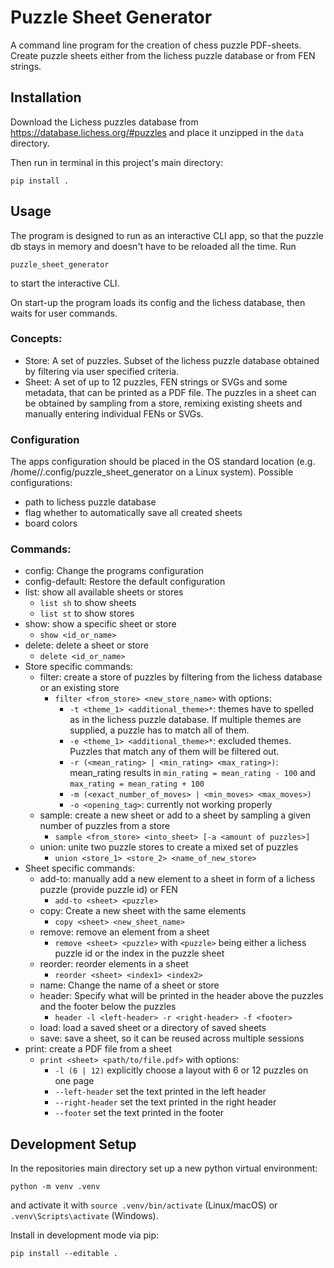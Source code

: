 # Puzzle Sheet Generator

A command line program for the creation of chess puzzle PDF-sheets. 
Create puzzle sheets either from the lichess puzzle database or from FEN strings.

## Installation
Download the Lichess puzzles database from https://database.lichess.org/#puzzles and place it unzipped in the `data` directory.

Then run in terminal in this project's main directory:
```commandline
pip install .
```

## Usage

The program is designed to run as an interactive CLI app, so that the puzzle db stays in memory
and doesn't have to be reloaded all the time.
Run 
```commandline
puzzle_sheet_generator
```
to start the interactive CLI.

On start-up the program loads its config and the lichess database, then waits for user commands.

### Concepts:
- Store: A set of puzzles. Subset of the lichess puzzle database obtained by filtering via user specified criteria.
- Sheet: A set of up to 12 puzzles, FEN strings or SVGs and some metadata, that can be printed as a PDF file.
         The puzzles in a sheet can be obtained by sampling from a store, remixing existing sheets and manually entering individual FENs or SVGs.

### Configuration
The apps configuration should be placed in the OS standard location (e.g. /home/<user>/.config/puzzle_sheet_generator on a Linux system).
Possible configurations:
- path to lichess puzzle database
- flag whether to automatically save all created sheets
- board colors

### Commands:
- config: Change the programs configuration
- config-default: Restore the default configuration
- list: show all available sheets or stores
  - `list sh` to show sheets
  - `list st` to show stores
- show: show a specific sheet or store
  - `show <id_or_name>`
- delete: delete a sheet or store
  - `delete <id_or_name>`
- Store specific commands:
  - filter: create a store of puzzles by filtering from the lichess database or an existing store
    - `filter <from_store> <new_store_name>` with options:
      - `-t <theme_1> <additional_theme>*`: themes have to spelled as in the lichess puzzle database. If multiple themes are supplied, a puzzle has to match all of them.
      - `-e <theme_1> <additional_theme>*`: excluded themes. Puzzles that match any of them will be filtered out.
      - `-r (<mean_rating> | <min_rating> <max_rating>)`: mean_rating results in `min_rating = mean_rating - 100` and `max_rating = mean_rating + 100`
      - `-m (<exact_number_of_moves> | <min_moves> <max_moves>)`
      - `-o <opening_tag>`: currently not working properly
  - sample: create a new sheet or add to a sheet by sampling a given number of puzzles from a store
    - `sample <from_store> <into_sheet> [-a <amount of puzzles>]`
  - union: unite two puzzle stores to create a mixed set of puzzles
    - `union <store_1> <store_2> <name_of_new_store>`
- Sheet specific commands:
  - add-to: manually add a new element to a sheet in form of a lichess puzzle (provide puzzle id) or FEN
    - `add-to <sheet> <puzzle>`
  - copy: Create a new sheet with the same elements
    - `copy <sheet> <new_sheet_name>`
  - remove: remove an element from a sheet
    - `remove <sheet> <puzzle>` with `<puzzle>` being either a lichess puzzle id or the index in the puzzle sheet
  - reorder: reorder elements in a sheet
    - `reorder <sheet> <index1> <index2>`
  - name: Change the name of a sheet or store
  - header: Specify what will be printed in the header above the puzzles and the footer below the puzzles
    - `header -l <left-header> -r <right-header> -f <footer>`
  - load: load a saved sheet or a directory of saved sheets
  - save: save a sheet, so it can be reused across multiple sessions
- print: create a PDF file from a sheet
  - `print <sheet> <path/to/file.pdf>` with options:
    - `-l (6 | 12)` explicitly choose a layout with 6 or 12 puzzles on one page
    - `--left-header` set the text printed in the left header
    - `--right-header` set the text printed in the right header
    - `--footer` set the text printed in the footer

## Development Setup

In the repositories main directory set up a new python virtual environment:
```commandline
python -m venv .venv
```
and activate it with `source .venv/bin/activate` (Linux/macOS) or `.venv\Scripts\activate` (Windows).

Install in development mode via pip:
```commandline
pip install --editable .
```
